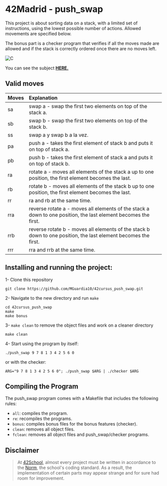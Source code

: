 # 42Madrid - push_swap

This project is about sorting data on a stack, with a limited set of instructions, using the lowest possible number of actions. Allowed movements are specified below.

The bonus part is a checker program that verifies if all the moves made are allowed and if the stack is correctly ordered once there are no moves left.

![C](https://img.shields.io/badge/C-a?style=for-the-badge&logo=C&color=grey)

You can see the subject [**HERE.**](https://github.com/MGuardia10/42cursus/blob/main/subjects/en/push_swap_subject_en.pdf)

## Valid moves
| Moves | Explanation |
| :--- | :--- |
| sa | swap a - swap the first two elements on top of the stack a. |
| sb | swap b - swap the first two elements on top of the stack b. |
| ss | swap a y swap b a la vez. |
| pa | push a -  takes the first element of stack b and puts it on top of stack a. |
| pb | push b -  takes the first element of stack a and puts it on top of stack b. |
| ra | rotate a - moves all elements of the stack a up to one position, the first element becomes the last. |
| rb | rotate b - moves all elements of the stack b up to one position, the first element becomes the last. |
| rr | ra and rb at the same time. |
| rra | reverse rotate a - moves all elements of the stack a down to one position, the last element becomes the first. |
| rrb | reverse rotate b - moves all elements of the stack b down to one position, the last element becomes the first. |
| rrr | rra and rrb at the same time. |

## Installing and running the project:

1- Clone this repository
	
	git clone https://github.com/MGuardia10/42cursus_push_swap.git
2- Navigate to the new directory and run `make`
	
	cd 42cursus_push_swap
   	make
    make bonus
3- `make clean` to remove the object files and work on a cleaner directory

	make clean
4- Start using the program by itself:

	./push_swap 9 7 8 1 3 4 2 5 6 0
or with the checker:

    ARG="9 7 8 1 3 4 2 5 6 0"; ./push_swap $ARG | ./checker $ARG

## Compiling the Program
The push_swap program comes with a Makefile that includes the following rules:

- `all`: compiles the program.
- `re`: recompiles the programs.
- `bonus`: compiles bonus files for the bonus features (checker).
- `clean`: removes all object files.
- `fclean`: removes all object files and push_swap/checker programs.

## Disclaimer
> At [42School](https://en.wikipedia.org/wiki/42_(school)), almost every project must be written in accordance to the [Norm](https://github.com/MGuardia10/42cursus/blob/main/subjects/en/norm_en.pdf), the school's coding standard. As a result, the implementation of certain parts may appear strange and for sure had room for improvement.